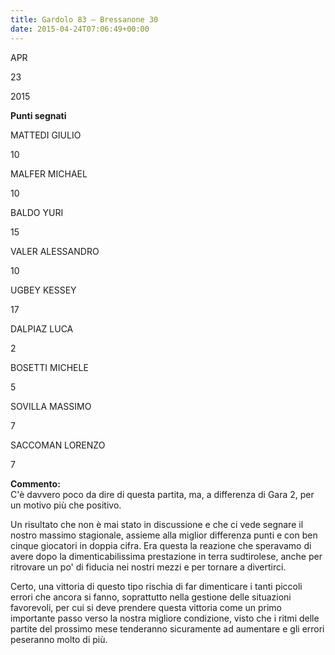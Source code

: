 ```yaml
---
title: Gardolo 83 – Bressanone 30
date: 2015-04-24T07:06:49+00:00
---
```

APR

23

2015

**Punti segnati**

MATTEDI GIULIO

10

MALFER MICHAEL

10

BALDO YURI

15

VALER ALESSANDRO

10

UGBEY KESSEY

17

DALPIAZ LUCA

2

BOSETTI MICHELE

5

SOVILLA MASSIMO

7

SACCOMAN LORENZO

7

**Commento:**  
C'è davvero poco da dire di questa partita, ma, a differenza di Gara 2, per un motivo più che positivo.

Un risultato che non è mai stato in discussione e che ci vede segnare il nostro massimo stagionale, assieme alla miglior differenza punti e con ben cinque giocatori in doppia cifra. Era questa la reazione che speravamo di avere dopo la dimenticabilissima prestazione in terra sudtirolese, anche per ritrovare un po' di fiducia nei nostri mezzi e per tornare a divertirci.

Certo, una vittoria di questo tipo rischia di far dimenticare i tanti piccoli errori che ancora si fanno, soprattutto nella gestione delle situazioni favorevoli, per cui si deve prendere questa vittoria come un primo importante passo verso la nostra migliore condizione, visto che i ritmi delle partite del prossimo mese tenderanno sicuramente ad aumentare e gli errori peseranno molto di più.